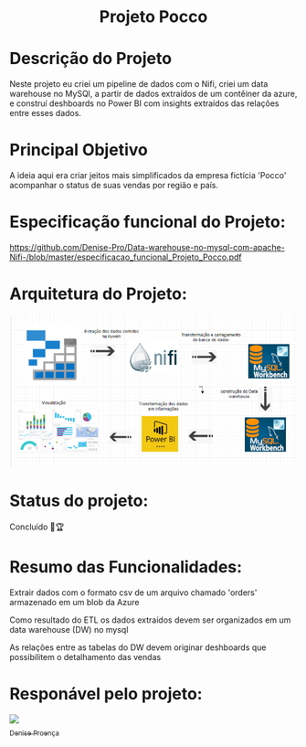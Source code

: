 
<h1 align="center"> Projeto Pocco </h1>

# Descrição do Projeto
Neste projeto eu criei um pipeline de dados com o Nifi, criei um data warehouse no MySQl, a partir de dados extraídos de um contêiner da azure, e construí deshboards no Power BI com insights extraídos das relações entre esses dados. 

# Principal Objetivo
A ideia aqui era criar jeitos mais simplificados da empresa fictícia 'Pocco' acompanhar o status de suas vendas por região e país.

# Especificação funcional do Projeto:
https://github.com/Denise-Pro/Data-warehouse-no-mysql-com-apache-Nifi-/blob/master/especificacao_funcional_Projeto_Pocco.pdf

# Arquitetura do Projeto:

<p align="center">
  <img src="https://github.com/Denise-Pro/Data-warehouse-no-mysql-com-apache-Nifi-/blob/master/arquitetura.PNG" width="500" title="Arquitetura do Projeto">
</p>

# Status do projeto: 
Concluído :muscle::trophy:

# Resumo das Funcionalidades:

Extrair dados com o formato csv de um arquivo chamado 'orders' armazenado em um blob da Azure

Como resultado do ETL os dados extraídos devem ser organizados em um data warehouse (DW) no mysql

As relações entre as tabelas do DW devem originar deshboards que possibilitem o detalhamento das vendas

# Responável pelo projeto:
[<img src="https://avatars2.githubusercontent.com/u/66394744?s=400&u=e5a0cd3c7d94c95ba5926502a2f80720ff814ff7&v=4" width=115 > <br> <sub> Denise Proença </sub>](https://github.com/Denise-Pro) 

